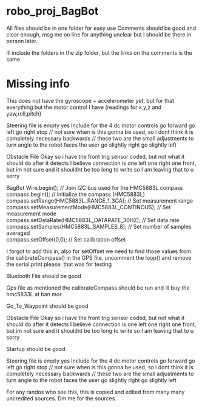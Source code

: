 # robo_proj_BagBot

All files should be in one folder for easy use
Comments should be good and clear enough, msg me on line for anything unclear but I should be there in person later.

Ill include the folders in the zip folder, but the links on the comments is the same
# Missing info
This does not have the gyroscope + accelerometer yet, but for that everything but the motor control I have (readings for x,y,z and yaw,roll,pitch)

Steering file is empty yes
Include for the 4 dc motor controls
go forward
go left
go right
stop
// not sure when is this gonna be used, so i dont think it is completely necessary 
backwards
// these two are the small adjustments to turn angle to the robot faces the user
go slightly right
go slightly left

Obstacle File
Okay so i have the front trig sensor coded, but not what it should do after it detects
I believe connection is one left one right one front, but im not sure and it shouldnt be too long to write so I am leaving that to u
sorry

BagBot
  Wire.begin();                                                    // Join I2C bus used for the HMC5883L compass
  compass.begin();                                                 // initialize the compass (HMC5883L)
  compass.setRange(HMC5883L_RANGE_1_3GA);                          // Set measurement range  
  compass.setMeasurementMode(HMC5883L_CONTINOUS);                  // Set measurement mode  
  compass.setDataRate(HMC5883L_DATARATE_30HZ);                     // Set data rate  
  compass.setSamples(HMC5883L_SAMPLES_8);                          // Set number of samples averaged  
  compass.setOffset(0,0);                                          // Set calibration offset 
  
I forgot to add this in, also for setOffset we need to find those values
from the calibrateCompass() in the GPS file.
uncomment the loop() and remove the serial.print please. that was for testing

Bluetooth File should be good

Gps file as mentioned the calibrateCompass should be run and Ill buy the hmc5833L at ban mor

Go_To_Waypoint should be good

Obstacle File
Okay so i have the front trig sensor coded, but not what it should do after it detects
I believe connection is one left one right one front, but im not sure and it shouldnt be too long to write so I am leaving that to u
sorry

Startup should be good

Steering file is empty yes
Include for the 4 dc motor controls
go forward
go left
go right
stop
// not sure when is this gonna be used, so i dont think it is completely necessary 
backwards
// these two are the small adjustments to turn angle to the robot faces the user
go slightly right
go slightly left


















For any randos who see this, this is copied and edited from many many uncredited sources. Dm me for the sources.
